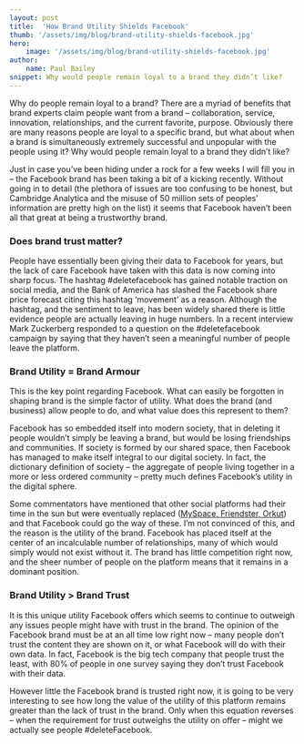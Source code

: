 ```yaml
---
layout: post
title:  'How Brand Utility Shields Facebook'
thumb: '/assets/img/blog/brand-utility-shields-facebook.jpg'
hero: 
    image: '/assets/img/blog/brand-utility-shields-facebook.jpg'
author: 
    name: Paul Bailey
snippet: Why would people remain loyal to a brand they didn’t like?
---
```


Why do people remain loyal to a brand? There are a myriad of benefits that brand experts claim people want from a brand 
– collaboration, service, innovation, relationships, and the current favorite, purpose. Obviously there are many reasons 
people are loyal to a specific brand, but what about when a brand is simultaneously extremely successful and unpopular 
with the people using it? Why would people remain loyal to a brand they didn’t like?

Just in case you’ve been hiding under a rock for a few weeks I will fill you in – the Facebook brand has been taking a 
bit of a kicking recently. Without going in to detail (the plethora of issues are too confusing to be honest, but 
Cambridge Analytica and the misuse of 50 million sets of peoples’ information are pretty high on the list) it seems that 
Facebook haven’t been all that great at being a trustworthy brand.

### Does brand trust matter?

People have essentially been giving their data to Facebook for years, but the lack of care Facebook have taken with this 
data is now coming into sharp focus. The hashtag #deletefacebook has gained notable traction on social media, and the 
Bank of America has slashed the Facebook share price forecast citing this hashtag ‘movement’ as a reason. Although the 
hashtag, and the sentiment to leave, has been widely shared there is little evidence people are actually leaving in huge 
numbers. In a recent interview Mark Zuckerberg responded to a question on the #deletefacebook campaign by saying that 
they haven’t seen a meaningful number of people leave the platform.

### Brand Utility = Brand Armour

This is the key point regarding Facebook. What can easily be forgotten in shaping brand is the simple factor of utility. 
What does the brand (and business) allow people to do, and what value does this represent to them?

Facebook has so embedded itself into modern society, that in deleting it people wouldn’t simply be leaving a brand, but 
would be losing friendships and communities. If society is formed by our shared space, then Facebook has managed to make 
itself integral to our digital society. In fact, the dictionary definition of society – the aggregate of people living 
together in a more or less ordered community – pretty much defines Facebook’s utility in the digital sphere.

Some commentators have mentioned that other social platforms had their time in the sun but were eventually replaced 
(<a href="https://en.wikipedia.org/wiki/List_of_defunct_social_networking_websites" target="_blank">MySpace, Friendster, 
Orkut</a>) and that Facebook could go the way of these. I’m not convinced of this, and the reason is the utility of the 
brand. Facebook has placed itself at the center of an incalculable number of relationships, many of which would simply 
would not exist without it. The brand has little competition right now, and the sheer number of people on the platform 
means that it remains in a dominant position.

### Brand Utility &gt; Brand Trust

It is this unique utility Facebook offers which seems to continue to outweigh any issues people might have with trust in 
the brand. The opinion of the Facebook brand must be at an all time low right now – many people don’t trust the content 
they are shown on it, or what Facebook will do with their own data. In fact, Facebook is the big tech company that 
people trust the least, with 80% of people in one survey saying they don’t trust Facebook with their data.

However little the Facebook brand is trusted right now, it is going to be very interesting to see how long the value of 
the utility of this platform remains greater than the lack of trust in the brand. Only when this equation reverses – 
when the requirement for trust outweighs the utility on offer – might we actually see people #deleteFacebook.